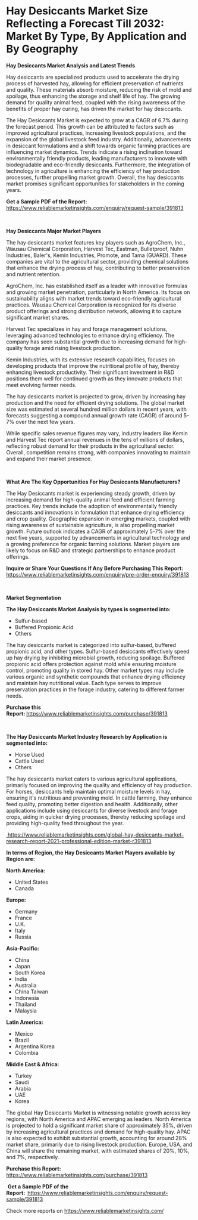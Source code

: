 <p><h1>Hay Desiccants Market Size Reflecting a Forecast Till 2032: Market By Type, By Application and By Geography</h1></p><p><strong>Hay Desiccants Market Analysis and Latest Trends</strong></p>
<p><p>Hay desiccants are specialized products used to accelerate the drying process of harvested hay, allowing for efficient preservation of nutrients and quality. These materials absorb moisture, reducing the risk of mold and spoilage, thus enhancing the storage and shelf life of hay. The growing demand for quality animal feed, coupled with the rising awareness of the benefits of proper hay curing, has driven the market for hay desiccants.</p><p>The Hay Desiccants Market is expected to grow at a CAGR of 6.7% during the forecast period. This growth can be attributed to factors such as improved agricultural practices, increasing livestock populations, and the expansion of the global livestock feed industry. Additionally, advancements in desiccant formulations and a shift towards organic farming practices are influencing market dynamics. Trends indicate a rising inclination toward environmentally friendly products, leading manufacturers to innovate with biodegradable and eco-friendly desiccants. Furthermore, the integration of technology in agriculture is enhancing the efficiency of hay production processes, further propelling market growth. Overall, the hay desiccants market promises significant opportunities for stakeholders in the coming years.</p></p>
<p><strong>Get a Sample PDF of the Report:&nbsp;</strong> <a href="https://www.reliablemarketinsights.com/enquiry/request-sample/391813?utm_campaign=2441&utm_medium=2&utm_source=Github&utm_content=ia&utm_term=29032025&utm_id=hay-desiccants">https://www.reliablemarketinsights.com/enquiry/request-sample/391813</a></p>
<p>&nbsp;</p>
<p><strong>Hay Desiccants Major Market Players</strong></p>
<p><p>The hay desiccants market features key players such as AgroChem, Inc., Wausau Chemical Corporation, Harvest Tec, Eastman, Bulletproof, Nuhn Industries, Baler's, Kemin Industries, Promote, and Tama (GUARD). These companies are vital to the agricultural sector, providing chemical solutions that enhance the drying process of hay, contributing to better preservation and nutrient retention.</p><p>AgroChem, Inc. has established itself as a leader with innovative formulas and growing market penetration, particularly in North America. Its focus on sustainability aligns with market trends toward eco-friendly agricultural practices. Wausau Chemical Corporation is recognized for its diverse product offerings and strong distribution network, allowing it to capture significant market shares.</p><p>Harvest Tec specializes in hay and forage management solutions, leveraging advanced technologies to enhance drying efficiency. The company has seen substantial growth due to increasing demand for high-quality forage amid rising livestock production.</p><p>Kemin Industries, with its extensive research capabilities, focuses on developing products that improve the nutritional profile of hay, thereby enhancing livestock productivity. Their significant investment in R&D positions them well for continued growth as they innovate products that meet evolving farmer needs.</p><p>The hay desiccants market is projected to grow, driven by increasing hay production and the need for efficient drying solutions. The global market size was estimated at several hundred million dollars in recent years, with forecasts suggesting a compound annual growth rate (CAGR) of around 5-7% over the next few years.</p><p>While specific sales revenue figures may vary, industry leaders like Kemin and Harvest Tec report annual revenues in the tens of millions of dollars, reflecting robust demand for their products in the agricultural sector. Overall, competition remains strong, with companies innovating to maintain and expand their market presence.</p></p>
<p>&nbsp;</p>
<p><strong>What Are The Key Opportunities For Hay Desiccants Manufacturers?</strong></p>
<p><p>The Hay Desiccants market is experiencing steady growth, driven by increasing demand for high-quality animal feed and efficient farming practices. Key trends include the adoption of environmentally friendly desiccants and innovations in formulation that enhance drying efficiency and crop quality. Geographic expansion in emerging markets, coupled with rising awareness of sustainable agriculture, is also propelling market growth. Future outlook indicates a CAGR of approximately 5-7% over the next five years, supported by advancements in agricultural technology and a growing preference for organic farming solutions. Market players are likely to focus on R&D and strategic partnerships to enhance product offerings.</p></p>
<p><strong>Inquire or Share Your Questions If Any Before Purchasing This Report:</strong> <a href="https://www.reliablemarketinsights.com/enquiry/pre-order-enquiry/391813?utm_campaign=2441&utm_medium=2&utm_source=Github&utm_content=ia&utm_term=29032025&utm_id=hay-desiccants">https://www.reliablemarketinsights.com/enquiry/pre-order-enquiry/391813</a></p>
<p>&nbsp;</p>
<p><strong>Market Segmentation</strong></p>
<p><strong>The Hay Desiccants Market Analysis by types is segmented into:</strong></p>
<p><ul><li>Sulfur-based</li><li>Buffered Propionic Acid</li><li>Others</li></ul></p>
<p><p>The hay desiccants market is categorized into sulfur-based, buffered propionic acid, and other types. Sulfur-based desiccants effectively speed up hay drying by inhibiting microbial growth, reducing spoilage. Buffered propionic acid offers protection against mold while ensuring moisture control, promoting quality in stored hay. Other market types may include various organic and synthetic compounds that enhance drying efficiency and maintain hay nutritional value. Each type serves to improve preservation practices in the forage industry, catering to different farmer needs.</p></p>
<p><strong>Purchase this Report:&nbsp;</strong><a href="https://www.reliablemarketinsights.com/purchase/391813?utm_campaign=2441&utm_medium=2&utm_source=Github&utm_content=ia&utm_term=29032025&utm_id=hay-desiccants">https://www.reliablemarketinsights.com/purchase/391813</a></p>
<p>&nbsp;</p>
<p><strong>The Hay Desiccants Market Industry Research by Application is segmented into:</strong></p>
<p><ul><li>Horse Used</li><li>Cattle Used</li><li>Others</li></ul></p>
<p><p>The hay desiccants market caters to various agricultural applications, primarily focused on improving the quality and efficiency of hay production. For horses, desiccants help maintain optimal moisture levels in hay, ensuring it's nutritious and preventing mold. In cattle farming, they enhance feed quality, promoting better digestion and health. Additionally, other applications include using desiccants for diverse livestock and forage crops, aiding in quicker drying processes, thereby reducing spoilage and providing high-quality feed throughout the year.</p></p>
<p><a href="https://www.reliablemarketinsights.com/global-hay-desiccants-market-research-report-2021-professional-edition-market-r391813?utm_campaign=2441&utm_medium=2&utm_source=Github&utm_content=ia&utm_term=29032025&utm_id=hay-desiccants">&nbsp;https://www.reliablemarketinsights.com/global-hay-desiccants-market-research-report-2021-professional-edition-market-r391813</a></p>
<p><strong>In terms of Region, the Hay Desiccants Market Players available by Region are:</strong></p>
<p>
    <p> <strong> North America: </strong>
        <ul>
            <li>United States</li>
            <li>Canada</li>
        </ul>
        </p> 
    <p> <strong> Europe: </strong>
        <ul>
            <li>Germany</li>
            <li>France</li>
            <li>U.K.</li>
            <li>Italy</li>
            <li>Russia</li>
        </ul>
        </p> 
    <p> <strong> Asia-Pacific: </strong>
        <ul>
            <li>China</li>
            <li>Japan</li>
            <li>South Korea</li>
            <li>India</li>
            <li>Australia</li>
            <li>China Taiwan</li>
            <li>Indonesia</li>
            <li>Thailand</li>
            <li>Malaysia</li>
        </ul>
        </p> 
    <p> <strong> Latin America: </strong>
        <ul>
            <li>Mexico</li>
            <li>Brazil</li>
            <li>Argentina Korea</li>
            <li>Colombia</li>
        </ul>
        </p> 
    <p> <strong> Middle East & Africa: </strong>
        <ul>
            <li>Turkey</li>
            <li>Saudi</li>
            <li>Arabia</li>
            <li>UAE</li>
            <li>Korea</li>
        </ul>
    </p>
    </p>
<p><p>The global Hay Desiccants Market is witnessing notable growth across key regions, with North America and APAC emerging as leaders. North America is projected to hold a significant market share of approximately 35%, driven by increasing agricultural practices and demand for high-quality hay. APAC is also expected to exhibit substantial growth, accounting for around 28% market share, primarily due to rising livestock production. Europe, USA, and China will share the remaining market, with estimated shares of 20%, 10%, and 7%, respectively.</p></p>
<p><strong>Purchase this Report: </strong><a href="https://www.reliablemarketinsights.com/purchase/391813?utm_campaign=2441&utm_medium=2&utm_source=Github&utm_content=ia&utm_term=29032025&utm_id=hay-desiccants">https://www.reliablemarketinsights.com/purchase/391813</a></p>
<p>&nbsp;<strong>Get a Sample PDF of the Report:&nbsp;&nbsp;</strong><a href="https://www.reliablemarketinsights.com/enquiry/request-sample/391813?utm_campaign=2441&utm_medium=2&utm_source=Github&utm_content=ia&utm_term=29032025&utm_id=hay-desiccants">https://www.reliablemarketinsights.com/enquiry/request-sample/391813</a></p>
<p><strong></strong></p>
<p>Check more reports on <a href="https://www.reliablemarketinsights.com/?utm_campaign=2441&utm_medium=2&utm_source=Github&utm_content=ia&utm_term=29032025&utm_id=hay-desiccants">https://www.reliablemarketinsights.com/</a></p>
